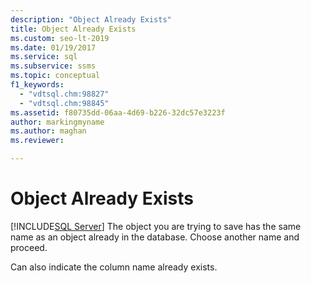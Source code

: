 ```yaml
---
description: "Object Already Exists"
title: Object Already Exists
ms.custom: seo-lt-2019
ms.date: 01/19/2017
ms.service: sql
ms.subservice: ssms
ms.topic: conceptual
f1_keywords: 
  - "vdtsql.chm:98827"
  - "vdtsql.chm:98845"
ms.assetid: f80735dd-06aa-4d69-b226-32dc57e3223f
author: markingmyname
ms.author: maghan
ms.reviewer: 

---
```

# Object Already Exists
[!INCLUDE[SQL Server](../../includes/applies-to-version/sqlserver.md)]
The object you are trying to save has the same name as an object already in the database. Choose another name and proceed.  
  
Can also indicate the column name already exists.  
  
